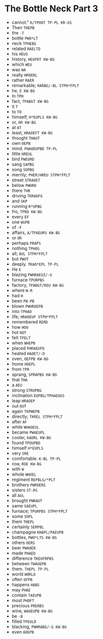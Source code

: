 # The Bottle Neck Part 3

* cannot." `K/TPHOT TP-PL KR-GS`
* Then `THEPB`
* the `-T`
* bottle `PWO*LT`
* neck `TPHEBG`
* related `RAELTD`
* his `HEUS`
* history, `HEUFRT KW-BG`
* which `WEU`
* was `WA`
* really `HROERL`
* rather `RAER`
* remarkable; `RARBG/-BL STPH*FPLT`
* he, `E KW-BG`
* In `TPH`
* fact, `TPABGT KW-BG`
* it `T`
* to `TO`
* himself, `H*EUPLS KW-BG`
* or, `OR KW-BG`
* at `AT`
* least, `HRAOEFT KW-BG`
* thought `THAUT`
* own `OEPB`
* mind. `PHAOEUPBD TP-PL`
* little `HREUL`
* bird `PWEURD`
* sang `SAPBG`
* song `SOPBG`
* merrily; `PHER/HREU STPH*FPLT`
* street `STRAOET`
* below `PWHRO`
* there `THR`
* driving `TKRAOFG`
* and `SKP`
* running `R*UPBG`
* fro, `TPRO KW-BG`
* every `EF`
* one `WUPB`
* of `-F`
* affairs, `A/TPAEURS KW-BG`
* or `OR`
* perhaps `PRAPS`
* nothing `TPHOG`
* all; `AUL STPH*FPLT`
* but `PWUT`
* deeply. `TKAO*EPL TP-PL`
* He `E`
* blazing `PWHRAEUZ/-G`
* furnace `TPURPBS`
* factory, `TPABGT/REU KW-BG`
* where `W-R`
* had `H`
* been `PW-PB`
* blown `PWHROEPB`
* into `TPHAO`
* life; `HRAOEUF STPH*FPLT`
* remembered `RERD`
* how `HOU`
* hot `HOT`
* felt `TPELT`
* when `WHEPB`
* placed `PHRAEUFD`
* heated `HAOET/-D`
* oven, `OEFPB KW-BG`
* home `HOEPL`
* from `TPR`
* sprang, `SPRAPBG KW-BG`
* that `THA`
* a `AEU`
* strong `STROPBG`
* inclination `EUPBG/TPHAEUGS`
* leap `HRAOEP`
* out `OUT`
* again `TKPWEPB`
* directly; `TKREL STPH*FPLT`
* after `AF`
* while `WHAOEUL`
* became `PWAEUPL`
* cooler, `KAORL KW-BG`
* found `TPOUPBD`
* himself `H*EUPLS`
* very `SRE`
* comfortable. `K-BL TP-PL`
* row, `ROE KW-BG`
* with `W`
* whole `WHOEL`
* regiment `REPBLG/*PLT`
* brothers `PWROERS`
* sisters `ST-RS`
* all `AUL`
* brought `PWRAUT`
* same `SAEUPL`
* furnace; `TPURPBS STPH*FPLT`
* some `SOPL`
* them `THEPL`
* certainly `SERPBL`
* champagne `KHAPL/PAEUPB`
* bottles, `PWO*LTS KW-BG`
* others `OERS`
* beer `PWAOER`
* made `PHAED`
* difference `TKEUFRPBS`
* between `TWAOEPB`
* them. `THEPL TP-PL`
* world `WORLD`
* often `OFPB`
* happens `HABS`
* may `PHAE`
* contain `TAEUPB`
* most `PHOFT`
* precious `PRERBS`
* wine, `WAOEUPB KW-BG`
* be `-B`
* filled `TPEULD`
* blacking, `PWHRABG/-G KW-BG`
* even `AOEPB`
